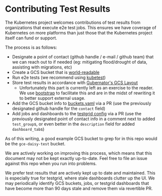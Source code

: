 # Contributing Test Results

The Kubernetes project welcomes contributions of test results from organizations
that execute e2e test jobs.  This ensures we have coverage of Kubernetes on more
platforms than just those that the Kubernetes project itself can fund or support.

The process is as follows:

- Designate a point of contact (github handle / e-mail / github team) that we can
  reach out to if needed (eg: mitigating flood/drought of data, assisting with
  migrations, etc)
- Create a GCS bucket that is [world-readable](https://cloud.google.com/storage/docs/access-control/making-data-public)
- Run e2e tests (we recommend using [kubetest](/kubetest/README.md))
- Store test results in accordance with [Gubernator's GCS Layout](/gubernator/README.md#gcs-layout)
  - Unfortunately this part is currently left as an exercise to the reader. We use
    [bootstrap](/jenkins/bootstrap.py) to facilitate this and are in the midst of
    rewriting it to better support external usage.
- Add the GCS bucket info to [buckets.yaml](/buckets.yaml) via a PR (use the
  previously designated github handle for the `contact` field)
- Add jobs and dashboards to the [testgrid config](/testgrid/config.yaml) via
  a PR (use the previously designated point of contact info in a comment next to
  added `test_group`s, or even better in the `description` field for added
  `dashboard_tab`s)

As of this writing, a good example GCS bucket to grep for in this repo would be the
`gce-daisy-test` bucket.

We are actively working on improving this process, which means that this
document may not be kept exactly up-to-date. Feel free to file an issue against
this repo when you run into problems.

We prefer test results that are actively kept up to date and maintained. This is
especially true for testgrid, where stale dashboards clutter up the UI. We may
periodically identify GCS buckets, jobs, or testgrid dashboards that have become
more than 90 days stale and remove them via revertible PR.
